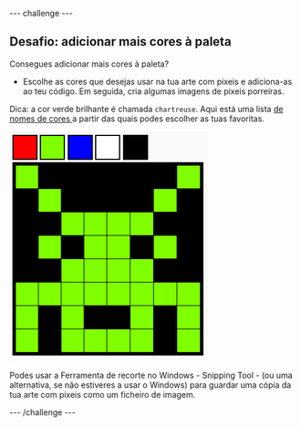 \--- challenge \---

## Desafio: adicionar mais cores à paleta

Consegues adicionar mais cores à paleta?

+ Escolhe as cores que desejas usar na tua arte com pixeis e adiciona-as ao teu código. Em seguida, cria algumas imagens de pixeis porreiras.

Dica: a cor verde brilhante é chamada ` chartreuse `. Aqui está uma lista [ de nomes de cores ](https://www.w3schools.com/colors/colors_names.asp) a partir das quais podes escolher as tuas favoritas.

![captura de ecrã](images/pixel-art-final.png)

Podes usar a Ferramenta de recorte no Windows - Snipping Tool - (ou uma alternativa, se não estiveres a usar o Windows) para guardar uma cópia da tua arte com pixeis como um ficheiro de imagem.

\--- /challenge \---
